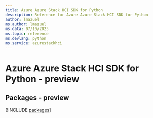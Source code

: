 ```yaml
---
title: Azure Azure Stack HCI SDK for Python
description: Reference for Azure Azure Stack HCI SDK for Python
author: lmazuel
ms.author: lmazuel
ms.data: 07/10/2023
ms.topic: reference
ms.devlang: python
ms.service: azurestackhci
---
```

# Azure Azure Stack HCI SDK for Python - preview
## Packages - preview
[!INCLUDE [packages](azure-stack-hci-index.md)]